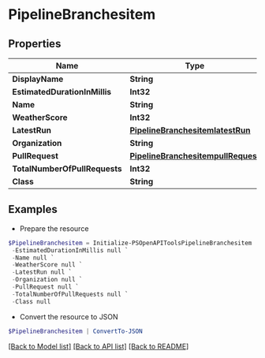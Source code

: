 # PipelineBranchesitem
## Properties

Name | Type | Description | Notes
------------ | ------------- | ------------- | -------------
**DisplayName** | **String** |  | [optional] 
**EstimatedDurationInMillis** | **Int32** |  | [optional] 
**Name** | **String** |  | [optional] 
**WeatherScore** | **Int32** |  | [optional] 
**LatestRun** | [**PipelineBranchesitemlatestRun**](PipelineBranchesitemlatestRun.md) |  | [optional] 
**Organization** | **String** |  | [optional] 
**PullRequest** | [**PipelineBranchesitempullRequest**](PipelineBranchesitempullRequest.md) |  | [optional] 
**TotalNumberOfPullRequests** | **Int32** |  | [optional] 
**Class** | **String** |  | [optional] 

## Examples

- Prepare the resource
```powershell
$PipelineBranchesitem = Initialize-PSOpenAPIToolsPipelineBranchesitem  -DisplayName null `
 -EstimatedDurationInMillis null `
 -Name null `
 -WeatherScore null `
 -LatestRun null `
 -Organization null `
 -PullRequest null `
 -TotalNumberOfPullRequests null `
 -Class null
```

- Convert the resource to JSON
```powershell
$PipelineBranchesitem | ConvertTo-JSON
```

[[Back to Model list]](../README.md#documentation-for-models) [[Back to API list]](../README.md#documentation-for-api-endpoints) [[Back to README]](../README.md)

